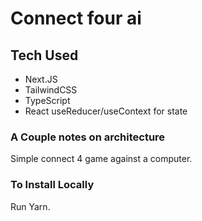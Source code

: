 # Connect four ai

## Tech Used

- Next.JS
- TailwindCSS
- TypeScript
- React useReducer/useContext for state

### A Couple notes on architecture

Simple connect 4 game against a computer. 

### To Install Locally

Run Yarn.
